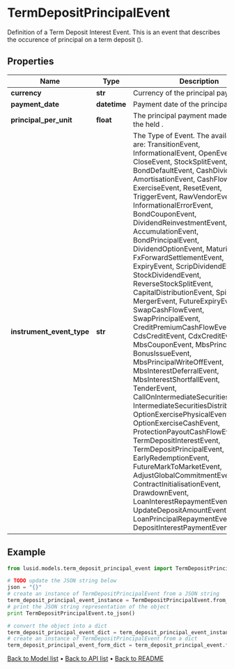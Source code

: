 # TermDepositPrincipalEvent

Definition of a Term Deposit Interest Event.  This is an event that describes the occurence of principal on a term deposit ().

## Properties
Name | Type | Description | Notes
------------ | ------------- | ------------- | -------------
**currency** | **str** | Currency of the principal payment. | 
**payment_date** | **datetime** | Payment date of the principal payment. | 
**principal_per_unit** | **float** | The principal payment made per unit of the held . | [optional] 
**instrument_event_type** | **str** | The Type of Event. The available values are: TransitionEvent, InformationalEvent, OpenEvent, CloseEvent, StockSplitEvent, BondDefaultEvent, CashDividendEvent, AmortisationEvent, CashFlowEvent, ExerciseEvent, ResetEvent, TriggerEvent, RawVendorEvent, InformationalErrorEvent, BondCouponEvent, DividendReinvestmentEvent, AccumulationEvent, BondPrincipalEvent, DividendOptionEvent, MaturityEvent, FxForwardSettlementEvent, ExpiryEvent, ScripDividendEvent, StockDividendEvent, ReverseStockSplitEvent, CapitalDistributionEvent, SpinOffEvent, MergerEvent, FutureExpiryEvent, SwapCashFlowEvent, SwapPrincipalEvent, CreditPremiumCashFlowEvent, CdsCreditEvent, CdxCreditEvent, MbsCouponEvent, MbsPrincipalEvent, BonusIssueEvent, MbsPrincipalWriteOffEvent, MbsInterestDeferralEvent, MbsInterestShortfallEvent, TenderEvent, CallOnIntermediateSecuritiesEvent, IntermediateSecuritiesDistributionEvent, OptionExercisePhysicalEvent, OptionExerciseCashEvent, ProtectionPayoutCashFlowEvent, TermDepositInterestEvent, TermDepositPrincipalEvent, EarlyRedemptionEvent, FutureMarkToMarketEvent, AdjustGlobalCommitmentEvent, ContractInitialisationEvent, DrawdownEvent, LoanInterestRepaymentEvent, UpdateDepositAmountEvent, LoanPrincipalRepaymentEvent, DepositInterestPaymentEvent | 

## Example

```python
from lusid.models.term_deposit_principal_event import TermDepositPrincipalEvent

# TODO update the JSON string below
json = "{}"
# create an instance of TermDepositPrincipalEvent from a JSON string
term_deposit_principal_event_instance = TermDepositPrincipalEvent.from_json(json)
# print the JSON string representation of the object
print TermDepositPrincipalEvent.to_json()

# convert the object into a dict
term_deposit_principal_event_dict = term_deposit_principal_event_instance.to_dict()
# create an instance of TermDepositPrincipalEvent from a dict
term_deposit_principal_event_form_dict = term_deposit_principal_event.from_dict(term_deposit_principal_event_dict)
```
[Back to Model list](../README.md#documentation-for-models) &#8226; [Back to API list](../README.md#documentation-for-api-endpoints) &#8226; [Back to README](../README.md)


